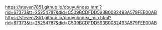 https://steven7851.github.io/douyu/index.html?rid=67373&tt=25254787&did=C509BCDFDD593B0082493A579FEE00AB
https://steven7851.github.io/douyu/index_min.html?rid=67373&tt=25254787&did=C509BCDFDD593B0082493A579FEE00AB
